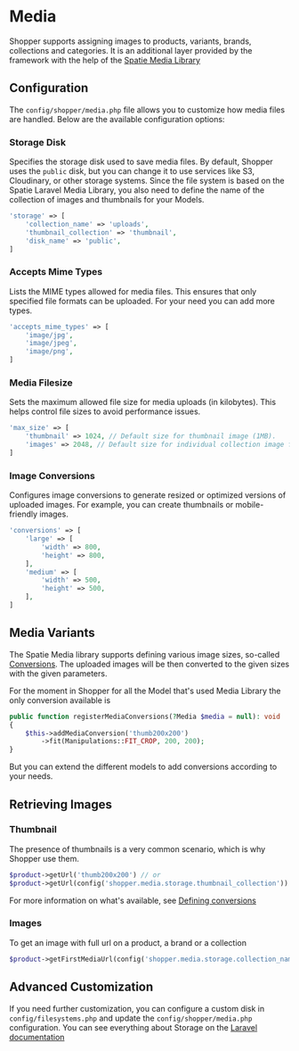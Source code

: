 # Media

Shopper supports assigning images to products, variants, brands, collections and categories. It is an additional layer provided 
by the framework with the help of the [Spatie Media Library](https://spatie.be/docs/laravel-medialibrary)

## Configuration

The `config/shopper/media.php` file allows you to customize how media files are handled. Below are the available configuration options:

### Storage Disk

Specifies the storage disk used to save media files. By default, Shopper uses the `public` disk, but you can change 
it to use services like S3, Cloudinary, or other storage systems. Since the file system is based on the Spatie Laravel Media Library, 
you also need to define the name of the collection of images and thumbnails for your Models.

```php filename="config/shopper/media.php"
'storage' => [
    'collection_name' => 'uploads',
    'thumbnail_collection' => 'thumbnail',
    'disk_name' => 'public',
]
```

### Accepts Mime Types

Lists the MIME types allowed for media files. This ensures that only specified file formats can be uploaded. For your need you can add more types.

```php filename="config/shopper/media.php"
'accepts_mime_types' => [
    'image/jpg',
    'image/jpeg',
    'image/png',
]
```

### Media Filesize

Sets the maximum allowed file size for media uploads (in kilobytes). This helps control file sizes to avoid performance issues.

```php filename="config/shopper/media.php"
'max_size' => [
    'thumbnail' => 1024, // Default size for thumbnail image (1MB). 
    'images' => 2048, // Default size for individual collection image for product (2MB)
]
```

### Image Conversions

Configures image conversions to generate resized or optimized versions of uploaded images. For example, 
you can create thumbnails or mobile-friendly images.

```php filename="config/shopper/media.php"
'conversions' => [
    'large' => [
        'width' => 800,
        'height' => 800,
    ],
    'medium' => [
        'width' => 500,
        'height' => 500,
    ],
]
```

## Media Variants

The Spatie Media library supports defining various image sizes, so-called [Conversions](https://spatie.be/docs/laravel-medialibrary/v10/converting-images/defining-conversions). The uploaded images will be then converted to the given sizes with the given parameters.

For the moment in Shopper for all the Model that's used Media Library the only conversion available is

```php
public function registerMediaConversions(?Media $media = null): void
{
    $this->addMediaConversion('thumb200x200')
        ->fit(Manipulations::FIT_CROP, 200, 200);
}
```

But you can extend the different models to add conversions according to your needs.

## Retrieving Images

### Thumbnail
The presence of thumbnails is a very common scenario, which is why Shopper use them.

```php
$product->getUrl('thumb200x200') // or
$product->getUrl(config('shopper.media.storage.thumbnail_collection'))
```

For more information on what's available, see [Defining conversions](https://spatie.be/docs/laravel-medialibrary/v10/converting-images/defining-conversions#content-using-multiple-conversions)

### Images
To get an image with full url on a product, a brand or a collection

```php
$product->getFirstMediaUrl(config('shopper.media.storage.collection_name'))
```

## Advanced Customization

If you need further customization, you can configure a custom disk in `config/filesystems.php` and update the `config/shopper/media.php` configuration.
You can see everything about Storage on the [Laravel documentation](https://laravel.com/docs/11.x/filesystem)
